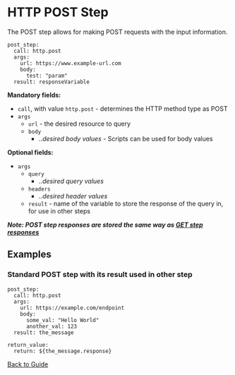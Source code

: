 # HTTP POST Step

The POST step allows for making POST requests with the input information.

```
post_step:
  call: http.post
  args:
    url: https://www.example-url.com
    body:
      test: "param"
  result: responseVariable
```

**Mandatory fields:**

* `call`, with value `http.post` - determines the HTTP method type as POST
* `args`
    * `url` - the desired resource to query
    * `body`
        * *..desired body values* - Scripts can be used for body values

**Optional fields:**

* `args`
    * `query`
        * *..desired query values*
    * `headers`
        * *..desired header values*
    * `result` - name of the variable to store the response of the query in, for use in other steps

***Note: POST step responses are stored the same way as [GET step responses](./http-get.md#How-responses-are-stored-with-the-result-field)***

## Examples

### Standard POST step with its result used in other step

```
post_step:
  call: http.post
  args:
    url: https://example.com/endpoint
    body:
      some_val: "Hello World"
      another_val: 123
  result: the_message

return_value:
  return: ${the_message.response}
```

[Back to Guide](../GUIDE.md#Writing-DSL-files)
